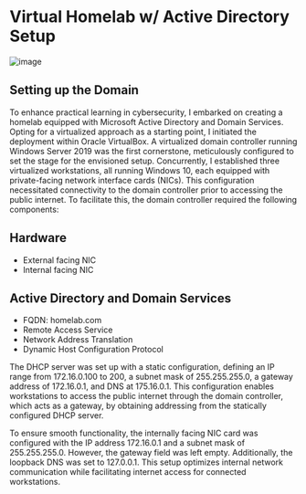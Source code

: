 # Virtual Homelab w/ Active Directory Setup
![image](https://github.com/mpmatusek/VirtualHomelabActiveDirectory/assets/167713753/075eed8a-36a2-4a4a-a860-927d6a7ac0cc)

## Setting up the Domain
<p>To enhance practical learning in cybersecurity, I embarked on creating a homelab equipped with Microsoft Active Directory and Domain Services. Opting for a virtualized approach as a starting point, I initiated the deployment within Oracle VirtualBox. A virtualized domain controller running Windows Server 2019 was the first cornerstone, meticulously configured to set the stage for the envisioned setup. Concurrently, I established three virtualized workstations, all running Windows 10, each equipped with private-facing network interface cards (NICs). This configuration necessitated connectivity to the domain controller prior to accessing the public internet. To facilitate this, the domain controller required the following components:</p>

<h2>Hardware</h2>
<ul>
  <li>External facing NIC</li>
  <li>Internal facing NIC</li>
</ul>

<h2>Active Directory and Domain Services</h2>
<ul>
  <li>FQDN: homelab.com</li>
  <li>Remote Access Service</li>
  <li>Network Address Translation</li>
  <li>Dynamic Host Configuration Protocol</li>
</ul>

<p>The DHCP server was set up with a static configuration, defining an IP range from 172.16.0.100 to 200, a subnet mask of 255.255.255.0, a gateway address of 172.16.0.1, and DNS at 175.16.0.1. This configuration enables workstations to access the public internet through the domain controller, which acts as a gateway, by obtaining addressing from the statically configured DHCP server.</p>

<p>To ensure smooth functionality, the internally facing NIC card was configured with the IP address 172.16.0.1 and a subnet mask of 255.255.255.0. However, the gateway field was left empty. Additionally, the loopback DNS was set to 127.0.0.1. This setup optimizes internal network communication while facilitating internet access for connected workstations.</p>
